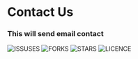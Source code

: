# Contact Us

### This will send email contact


![ISSUSES](https://img.shields.io/github/issues/tarektaher/contact-package?style=plastic)
![FORKS](https://img.shields.io/github/forks/tarektaher/contact-package)
![STARS](https://img.shields.io/github/stars/tarektaher/contact-package)
![LICENCE](https://img.shields.io/github/license/tarektaher/contact-package?style=plastic)




